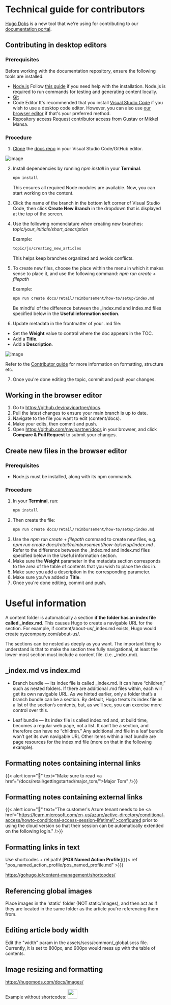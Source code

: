# Technical guide for contributors

[Hugo Doks](https://getdoks.org/) is a new tool that we're using for contributing to our [documentation portal](https://docs.navipartner.com/).

## Contributing in desktop editors

### Prerequisites

Before working with the documentation repository, ensure the following tools are installed:

- [Node.js](https://nodejs.org/en)
  Follow [this guide](https://phoenixnap.com/kb/install-node-js-npm-on-windows) if you need help with the installation. Node.js is required to run commands for testing and generating content locally.
- [Git](https://git-scm.com/)
- Code Editor
  It's recommended that you install [Visual Studio Code](https://code.visualstudio.com/) if you wish to use a desktop code editor. However, you can also use [our browser editor](https://github.dev/navipartner/docs) if that's your preferred method.
- Repository access
  Request contributor access from Gustav or Mikkel Mansa.

### Procedure

1. [Clone](https://docs.github.com/en/repositories/creating-and-managing-repositories/cloning-a-repository) the [docs repo](https://github.com/navipartner/docs) in your Visual Studio Code/GitHub editor.

  ![image](https://github.com/user-attachments/assets/ff0ef5d0-7d82-4477-82ac-499003eaa153)

2. Install dependencies by running _npm install_ in your **Terminal**.
   ```bash
   npm install
   ```
   This ensures all required Node modules are available. Now, you can start working on the content.
3. Click the name of the branch in the bottom left corner of Visual Studio Code, then click **Create New Branch** in the dropdown that is displayed at the top of the screen.
4. Use the following nomenclature when creating new branches: _topic/your_initials/short_description_

    Example:
    ```bash
    topic/js/creating_new_articles
    ```
    This helps keep branches organized and avoids conflicts.
  
5. To create new files, choose the place within the menu in which it makes sense to place it, and use the following command: __npm run create_ + _filepath__

    Example:
    ```bash
    npm run create docs/retail/reimbursement/how-to/setup/index.md
    ```
    Be mindful of the difference between the _index.md and index.md files specified below in the **Useful information section**.
8. Update metadata in the frontmatter of your .md file:
  - Set the **Weight** value to control where the doc appears in the TOC.
  - Add a **Title**.
  - Add a **Description**.

  ![image](https://github.com/user-attachments/assets/743a93de-941e-402d-83f6-f370be7ccee8)

  Refer to the [Contributor guide](https://github.com/navipartner/docs/wiki/Contributor-guide) for more information on formatting, structure etc.

7. Once you're done editing the topic, commit and push your changes.


## Working in the browser editor

1. Go to https://github.dev/navipartner/docs.
2. Pull the latest changes to ensure your main branch is up to date.
3. Navigate to the file you want to edit (content/docs).
4. Make your edits, then commit and push.
5. Open https://github.com/navipartner/docs in your browser, and click **Compare & Pull Request** to submit your changes.

## Create new files in the browser editor

### Prerequisites

- Node.js must be installed, along with its npm commands.

### Procedure

1. In your **Terminal**, run:
   ```bash
   npm install
   ```
3. Then create the file:
   ```bash
   npm run create docs/retail/reimbursement/how-to/setup/index.md
   ```
5. Use the _npm run create_ + _filepath_ command to create new files, e.g. _npm run create docs/retail/reimbursement/how-to/setup/index.md_ .
   Refer to the difference between the _index.md and index.md files specified below in the Useful information section.
6. Make sure the **Weight** parameter in the metadata section corresponds to the area of the table of contents that you wish to place the doc in.
7. Make sure you add a description in the corresponding parameter.
8. Make sure you've added a **Title**.
9. Once you're done editing, commit and push.

# Useful information

A content folder is automatically a section **if the folder has an index file called _index.md**. This causes Hugo to create a navigable URL for the section. For example, if content/about-us/_index.md exists, Hugo would create xyzcompany.com/about-us/.

The sections can be nested as deeply as you want. The important thing to understand is that to make the section tree fully navigational, at least the lower-most section must include a content file. (i.e. _index.md).

## _index.md vs index.md

- Branch bundle — Its index file is called _index.md. It can have “children,” such as nested folders. If there are additional .md files within, each will get its own navigable URL. As we hinted earlier, only a folder that’s a branch bundle can be a section. By default, Hugo treats its index file as a list of the section’s contents, but, as we’ll see, you can exercise more control over this.

- Leaf bundle — Its index file is called index.md and, at build time, becomes a regular web page, not a list. It can’t be a section, and therefore can have no “children.” Any additional .md file in a leaf bundle won’t get its own navigable URL Other items within a leaf bundle are page resources for the index.md file (more on that in the following example).


## Formatting notes containing internal links

{{< alert icon="📝" text="Make sure to read <a href=\"/docs/retail/gettingstarted/major_tom/\">Major Tom</a>" />}}

## Formatting notes containing external links

   {{< alert icon="📝" text="The customer's Azure tenant needs to be <a href=\"https://learn.microsoft.com/en-us/azure/active-directory/conditional-access/howto-conditional-access-session-lifetime\">configured</a> prior to using the cloud version so that their session can be automatically extended on the following login." />}}

## Formatting links in text

Use shortcodes + rel path!
[**POS Named Action Profile**]({{< ref "pos_named_action_profile/pos_named_profile.md" >}}) 

https://gohugo.io/content-management/shortcodes/

## Referencing global images

Place images in the 'static' folder (NOT static/images), and then act as if they are located in the same folder as the article you're referencing them from.

## Editing article body width

Edit the "width" param in the assets/scss/common/_global.scss file. Currently, it is set to 800px, and 900px would mess up with the table of contents.

## Image resizing and formatting

https://hugomods.com/docs/images/

Example without shortcodes: <image src="Images/edit_icon.PNG" width="30" height="30">
